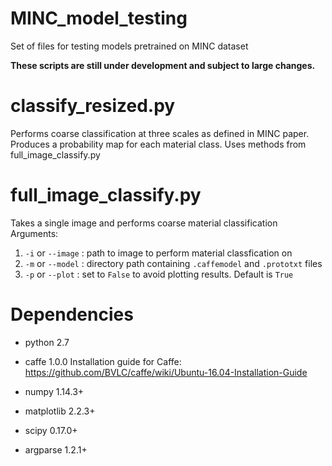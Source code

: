 # MINC_model_testing
Set of files for testing models pretrained on MINC dataset

**These scripts are still under development and subject to large changes.**

# classify_resized.py
Performs coarse classification at three scales as defined in MINC paper. Produces a probability map for each material class. Uses methods from full_image_classify.py

# full_image_classify.py
Takes a single image and performs coarse material classification
Arguments: 
1. `-i` or `--image` : path to image to perform material classfication on
2. `-m` or `--model` : directory path containing `.caffemodel` and `.prototxt` files
3. `-p` or `--plot` : set to `False` to avoid plotting results. Default is `True`

# Dependencies
* python 2.7
* caffe 1.0.0
   Installation guide for Caffe: https://github.com/BVLC/caffe/wiki/Ubuntu-16.04-Installation-Guide 

* numpy 1.14.3+
* matplotlib 2.2.3+
* scipy 0.17.0+
* argparse 1.2.1+